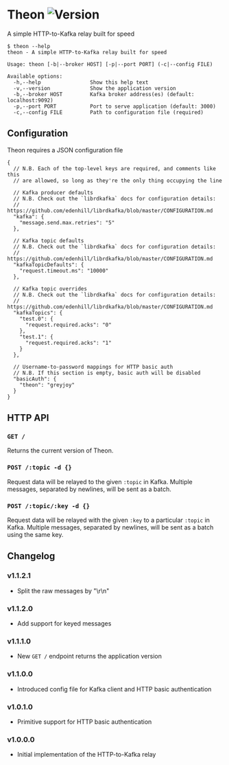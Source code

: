 # Theon ![Version](https://img.shields.io/badge/latest-1.1.2.0-brightgreen.svg?style=flat-square)

A simple HTTP-to-Kafka relay built for speed

    $ theon --help
    theon - A simple HTTP-to-Kafka relay built for speed

    Usage: theon [-b|--broker HOST] [-p|--port PORT] (-c|--config FILE)

    Available options:
      -h,--help                Show this help text
      -v,--version             Show the application version
      -b,--broker HOST         Kafka broker address(es) (default: localhost:9092)
      -p,--port PORT           Port to serve application (default: 3000)
      -c,--config FILE         Path to configuration file (required)



## Configuration

Theon requires a JSON configuration file

    {
      // N.B. Each of the top-level keys are required, and comments like this
      // are allowed, so long as they're the only thing occupying the line

      // Kafka producer defaults
      // N.B. Check out the `librdkafka` docs for configuration details:
      // https://github.com/edenhill/librdkafka/blob/master/CONFIGURATION.md
      "kafka": {
        "message.send.max.retries": "5"
      },

      // Kafka topic defaults
      // N.B. Check out the `librdkafka` docs for configuration details:
      // https://github.com/edenhill/librdkafka/blob/master/CONFIGURATION.md
      "kafkaTopicDefaults": {
        "request.timeout.ms": "10000"
      },

      // Kafka topic overrides
      // N.B. Check out the `librdkafka` docs for configuration details:
      // https://github.com/edenhill/librdkafka/blob/master/CONFIGURATION.md
      "kafkaTopics": {
        "test.0": {
          "request.required.acks": "0"
        },
        "test.1": {
          "request.required.acks": "1"
        }
      },

      // Username-to-password mappings for HTTP basic auth
      // N.B. If this section is empty, basic auth will be disabled
      "basicAuth": {
        "theon": "greyjoy"
      }
    }




## HTTP API

### `GET /`

Returns the current version of Theon.

### `POST /:topic -d {}`

Request data will be relayed to the given `:topic` in Kafka. Multiple messages,
separated by newlines, will be sent as a batch.

### `POST /:topic/:key -d {}`

Request data will be relayed with the given `:key` to a particular `:topic` in
Kafka. Multiple messages, separated by newlines, will be sent as a batch using
the same key.



## Changelog

### v1.1.2.1

- Split the raw messages by "\r\n"

### v1.1.2.0

- Add support for keyed messages

### v1.1.1.0

- New `GET /` endpoint returns the application version

### v1.1.0.0

- Introduced config file for Kafka client and HTTP basic authentication

### v1.0.1.0

- Primitive support for HTTP basic authentication

### v1.0.0.0

- Initial implementation of the HTTP-to-Kafka relay
